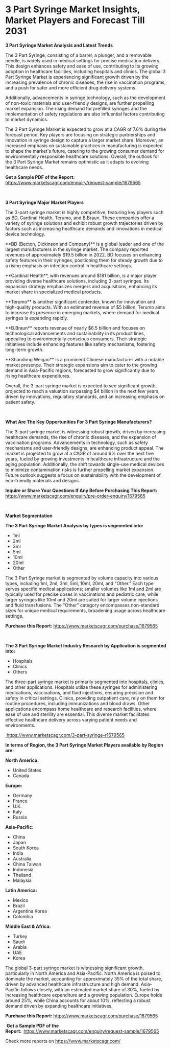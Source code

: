 <p><h1>3 Part Syringe Market Insights, Market Players and Forecast Till 2031</h1></p><p><strong>3 Part Syringe Market Analysis and Latest Trends</strong></p>
<p><p>The 3 Part Syringe, consisting of a barrel, a plunger, and a removable needle, is widely used in medical settings for precise medication delivery. This design enhances safety and ease of use, contributing to its growing adoption in healthcare facilities, including hospitals and clinics. The global 3 Part Syringe Market is experiencing significant growth driven by the increasing prevalence of chronic diseases, the rise in vaccination programs, and a push for safer and more efficient drug delivery systems.</p><p>Additionally, advancements in syringe technology, such as the development of non-toxic materials and user-friendly designs, are further propelling market expansion. The rising demand for prefilled syringes and the implementation of safety regulations are also influential factors contributing to market dynamics.</p><p>The 3 Part Syringe Market is expected to grow at a CAGR of 7.6% during the forecast period. Key players are focusing on strategic partnerships and innovation in syringe design to capture a larger market share. Moreover, an increased emphasis on sustainable practices in manufacturing is expected to shape the market's future, catering to the growing consumer demand for environmentally responsible healthcare solutions. Overall, the outlook for the 3 Part Syringe Market remains optimistic as it adapts to evolving healthcare needs.</p></p>
<p><strong>Get a Sample PDF of the Report:&nbsp;</strong> <a href="https://www.marketscagr.com/enquiry/request-sample/1679565?utm_campaign=1995&utm_medium=2&utm_source=Github&utm_content=ia&utm_term=28122024&utm_id=3-part-syringe">https://www.marketscagr.com/enquiry/request-sample/1679565</a></p>
<p>&nbsp;</p>
<p><strong>3 Part Syringe Major Market Players</strong></p>
<p><p>The 3-part syringe market is highly competitive, featuring key players such as BD, Cardinal Health, Terumo, and B.Braun. These companies offer a variety of syringe solutions and exhibit robust growth trajectories driven by factors such as increasing healthcare demands and innovations in medical device technology.</p><p>**BD (Becton, Dickinson and Company)** is a global leader and one of the largest manufacturers in the syringe market. The company reported revenues of approximately $19.5 billion in 2022. BD focuses on enhancing safety features in their syringes, positioning them for steady growth due to a rising emphasis on infection control in healthcare settings.</p><p>**Cardinal Health**, with revenues around $181 billion, is a major player providing diverse healthcare solutions, including 3-part syringes. Its expansion strategy emphasizes mergers and acquisitions, enhancing its market share in specialized medical products.</p><p>**Terumo** is another significant contender, known for innovation and high-quality products. With an estimated revenue of $5 billion, Terumo aims to increase its presence in emerging markets, where demand for medical syringes is expanding rapidly.</p><p>**B.Braun** reports revenue of nearly $6.5 billion and focuses on technological advancements and sustainability in its product lines, appealing to environmentally conscious consumers. Their strategic initiatives include enhancing features like safety mechanisms, fostering long-term growth.</p><p>**Shandong Weigao** is a prominent Chinese manufacturer with a notable market presence. Their strategic expansions aim to cater to the growing demand in Asia-Pacific regions, forecasted to grow significantly due to rising healthcare expenditures.</p><p>Overall, the 3-part syringe market is expected to see significant growth, projected to reach a valuation surpassing $4 billion in the next few years, driven by innovations, regulatory standards, and an increasing emphasis on patient safety.</p></p>
<p>&nbsp;</p>
<p><strong>What Are The Key Opportunities For 3 Part Syringe Manufacturers?</strong></p>
<p><p>The 3-part syringe market is witnessing robust growth, driven by increasing healthcare demands, the rise of chronic diseases, and the expansion of vaccination programs. Advancements in technology, such as safety mechanisms and user-friendly designs, are enhancing product appeal. The market is projected to grow at a CAGR of around 6% over the next five years, fueled by growing investments in healthcare infrastructure and the aging population. Additionally, the shift towards single-use medical devices to minimize contamination risks is further propelling market expansion. Future outlook suggests a focus on sustainability with the development of eco-friendly materials and designs.</p></p>
<p><strong>Inquire or Share Your Questions If Any Before Purchasing This Report:</strong> <a href="https://www.marketscagr.com/enquiry/pre-order-enquiry/1679565?utm_campaign=1995&utm_medium=2&utm_source=Github&utm_content=ia&utm_term=28122024&utm_id=3-part-syringe">https://www.marketscagr.com/enquiry/pre-order-enquiry/1679565</a></p>
<p>&nbsp;</p>
<p><strong>Market Segmentation</strong></p>
<p><strong>The 3 Part Syringe Market Analysis by types is segmented into:</strong></p>
<p><ul><li>1ml</li><li>2ml</li><li>3ml</li><li>5ml</li><li>10ml</li><li>20ml</li><li>Other</li></ul></p>
<p><p>The 3 Part Syringe market is segmented by volume capacity into various types, including 1ml, 2ml, 3ml, 5ml, 10ml, 20ml, and "Other." Each type serves specific medical applications; smaller volumes like 1ml and 2ml are typically used for precise doses in vaccinations and pediatric care, while larger syringes like 10ml and 20ml are suited for larger volume injections and fluid transfusions. The "Other" category encompasses non-standard sizes for unique medical requirements, broadening usage across healthcare settings.</p></p>
<p><strong>Purchase this Report:&nbsp;</strong><a href="https://www.marketscagr.com/purchase/1679565?utm_campaign=1995&utm_medium=2&utm_source=Github&utm_content=ia&utm_term=28122024&utm_id=3-part-syringe">https://www.marketscagr.com/purchase/1679565</a></p>
<p>&nbsp;</p>
<p><strong>The 3 Part Syringe Market Industry Research by Application is segmented into:</strong></p>
<p><ul><li>Hospitals</li><li>Clinics</li><li>Others</li></ul></p>
<p><p>The three-part syringe market is primarily segmented into hospitals, clinics, and other applications. Hospitals utilize these syringes for administering medications, vaccinations, and fluid injections, ensuring precision and safety in critical settings. Clinics, providing outpatient care, rely on them for routine procedures, including immunizations and blood draws. Other applications encompass home healthcare and research facilities, where ease of use and sterility are essential. This diverse market facilitates effective healthcare delivery across varying patient needs and environments.</p></p>
<p><a href="https://www.marketscagr.com/3-part-syringe-r1679565?utm_campaign=1995&utm_medium=2&utm_source=Github&utm_content=ia&utm_term=28122024&utm_id=3-part-syringe">&nbsp;https://www.marketscagr.com/3-part-syringe-r1679565</a></p>
<p><strong>In terms of Region, the 3 Part Syringe Market Players available by Region are:</strong></p>
<p>
    <p> <strong> North America: </strong>
        <ul>
            <li>United States</li>
            <li>Canada</li>
        </ul>
        </p> 
    <p> <strong> Europe: </strong>
        <ul>
            <li>Germany</li>
            <li>France</li>
            <li>U.K.</li>
            <li>Italy</li>
            <li>Russia</li>
        </ul>
        </p> 
    <p> <strong> Asia-Pacific: </strong>
        <ul>
            <li>China</li>
            <li>Japan</li>
            <li>South Korea</li>
            <li>India</li>
            <li>Australia</li>
            <li>China Taiwan</li>
            <li>Indonesia</li>
            <li>Thailand</li>
            <li>Malaysia</li>
        </ul>
        </p> 
    <p> <strong> Latin America: </strong>
        <ul>
            <li>Mexico</li>
            <li>Brazil</li>
            <li>Argentina Korea</li>
            <li>Colombia</li>
        </ul>
        </p> 
    <p> <strong> Middle East & Africa: </strong>
        <ul>
            <li>Turkey</li>
            <li>Saudi</li>
            <li>Arabia</li>
            <li>UAE</li>
            <li>Korea</li>
        </ul>
    </p>
    </p>
<p><p>The global 3-part syringe market is witnessing significant growth, particularly in North America and Asia-Pacific. North America is poised to dominate the market, accounting for approximately 35% of the total share, driven by advanced healthcare infrastructure and high demand. Asia-Pacific follows closely, with an estimated market share of 30%, fueled by increasing healthcare expenditure and a growing population. Europe holds around 25%, while China accounts for about 10%, reflecting a robust demand driven by expanding healthcare initiatives.</p></p>
<p><strong>Purchase this Report: </strong><a href="https://www.marketscagr.com/purchase/1679565?utm_campaign=1995&utm_medium=2&utm_source=Github&utm_content=ia&utm_term=28122024&utm_id=3-part-syringe">https://www.marketscagr.com/purchase/1679565</a></p>
<p>&nbsp;<strong>Get a Sample PDF of the Report:&nbsp;&nbsp;</strong><a href="https://www.marketscagr.com/enquiry/request-sample/1679565?utm_campaign=1995&utm_medium=2&utm_source=Github&utm_content=ia&utm_term=28122024&utm_id=3-part-syringe">https://www.marketscagr.com/enquiry/request-sample/1679565</a></p>
<p><strong></strong></p>
<p>Check more reports on <a href="https://www.marketscagr.com/?utm_campaign=1995&utm_medium=2&utm_source=Github&utm_content=ia&utm_term=28122024&utm_id=3-part-syringe">https://www.marketscagr.com/</a></p>